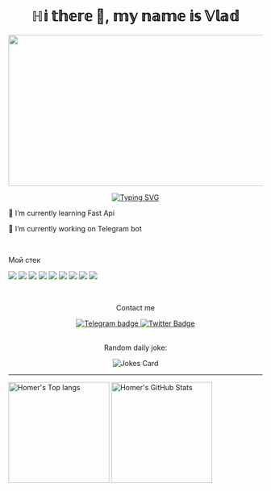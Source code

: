 ### <h1 align="center"> ℍ𝕚 𝕥𝕙𝕖𝕣𝕖 👋, 𝕞𝕪 𝕟𝕒𝕞𝕖 𝕚𝕤 𝕍𝕝𝕒𝕕 </h1>
<div align="center">
<img src="https://media.giphy.com/media/dWesBcTLavkZuG35MI/giphy.gif" width="600" height="300"/>

  [![Typing SVG](https://readme-typing-svg.herokuapp.com?color=%2336BCF7&lines=𝕀'𝕞+ℙ𝕪𝕥𝕙𝕠𝕟+𝔹𝕒𝕔𝕜𝕖𝕟𝕕+𝕕𝕖𝕧𝕖𝕝𝕠𝕡𝕖𝕣)](https://git.io/typing-svg)
</div>

🌱 I’m currently learning Fast Api
  
🔭 I’m currently working on Telegram bot


<div></br>
  <p>Мой стек</p>

<img src="https://img.shields.io/badge/Pyhon-purple?style=for-the-badge&logo=python&logoColor=gold"/> <img src="https://img.shields.io/badge/Pytest-purple?style=for-the-badge&logo=Pytest&logoColor=Aquamarine"/> <img src="https://img.shields.io/badge/linux-purple?style=for-the-badge&logo=linux&logoColor=black"/> <img src="https://img.shields.io/badge/postgresql-purple?style=for-the-badge&logo=postgresql&logoColor=FFFACD"/>
<img src="https://img.shields.io/badge/HTML-purple?style=for-the-badge&logo=HTML5&logoColor=red"/> <img src="https://img.shields.io/badge/CSS-purple?style=for-the-badge&logo=CSS3&logoColor=6A5ACD"/> <img src="https://img.shields.io/badge/GIt-purple?style=for-the-badge&logo=Git&logoColor=DarkOrange"/> <img src="https://img.shields.io/badge/Django-purple?style=for-the-badge&logo=Django&logoColor=000000"/> <img src="https://img.shields.io/badge/Docker-purple?style=for-the-badge&logo=Docker&logoColor=1E90FF"/>
</div>


<div id="badges", align="center"></br>
  <p>Contact me</p>  
  <a href=""https://t.me/vlad_izlove">
    <img src="https://img.shields.io/badge/Telegram-blue?style=for-the-badge&logo=telegram&logoColor=white" alt="Telegram badge"/>
  </a>
  <a href="https://instagram.com/vlad_izlove?igshid=MmIzYWVlNDQ5Yg==">
    <img src="https://img.shields.io/badge/Instagram-800080?style=for-the-badge&logo=instagram&logoColor=white" alt="Twitter Badge"/>
  </a>
  </br>
<img src="https://komarev.com/ghpvc/?username=Homer39&style=flat-square&color=blue" alt=""/>
  </div></br>

<div align='center'>  
<p>Random daily joke:<p>  
<img src="https://readme-jokes.vercel.app/api" alt="Jokes Card" />
</div>

<hr>
<div class="row">
<img src="https://github-readme-stats.vercel.app/api/top-langs/?username=Homer39&show_icons=true&hide_border=true&count_private=true&theme=shades-of-purple&icon_color=fad000" alt="Homer's Top langs" height="200">
<img src="https://github-readme-stats.vercel.app/api?username=Homer39&show_icons=true&hide_border=true&count_private=true&theme=shades-of-purple&icon_color=fad000" alt="Homer's GitHub Stats" height="200">  
</div>

<!--
**Homer39/Homer39** is a ✨ _special_ ✨ repository because its `README.md` (this file) appears on your GitHub profile.

Here are some ideas to get you started:

- 🔭 I’m currently working on ...
- 🌱 I’m currently learning ...
- 👯 I’m looking to collaborate on ...
- 🤔 I’m looking for help with ...
- 💬 Ask me about ...
- 📫 How to reach me: ...
- 😄 Pronouns: ...
- ⚡ Fun fact: ...
-->
